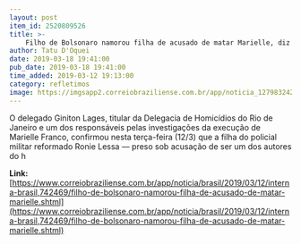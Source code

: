 ```yaml
---
layout: post
item_id: 2520809526
title: >-
    Filho de Bolsonaro namorou filha de acusado de matar Marielle, diz delegado
author: Tatu D'Oquei
date: 2019-03-18 19:41:00
pub_date: 2019-03-18 19:41:00
time_added: 2019-03-12 19:13:00
category: refletimos
image: https://imgsapp2.correiobraziliense.com.br/app/noticia_127983242361/2019/03/12/742469/20190312160404116424u.jpg
---
```


O delegado Giniton Lages, titular da Delegacia de Homicídios do Rio de Janeiro e um dos responsáveis pelas investigações da execução de Marielle Franco, confirmou nesta terça-feira (12/3) que a filha do policial militar reformado Ronie Lessa — preso sob acusação de ser um dos autores do h

**Link:** [https://www.correiobraziliense.com.br/app/noticia/brasil/2019/03/12/interna-brasil,742469/filho-de-bolsonaro-namorou-filha-de-acusado-de-matar-marielle.shtml](https://www.correiobraziliense.com.br/app/noticia/brasil/2019/03/12/interna-brasil,742469/filho-de-bolsonaro-namorou-filha-de-acusado-de-matar-marielle.shtml)

